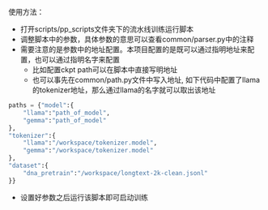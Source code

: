 使用方法：

- 打开scripts/pp_scripts文件夹下的流水线训练运行脚本
- 调整脚本中的参数，具体参数的意思可以查看common/parser.py中的注释
- 需要注意的是参数中的地址配置。本项目配置的是既可以通过指明地址来配置，也可以通过指明名字来配置
    - 比如配置ckpt path可以在脚本中直接写明地址
    - 也可以事先在common/path.py文件中写入地址, 如下代码中配置了llama的tokenizer地址，那么通过llama的名字就可以取出该地址
```python
paths = {"model":{
    "llama":"path_of_model",
    "gemma":"path_of_model"
}, 
"tokenizer":{
    "llama":"/workspace/tokenizer.model",
    "gemma":"/workspace/tokenizer.model"
},
"dataset":{
    "dna_pretrain":"/workspace/longtext-2k-clean.jsonl"
}}
```
- 设置好参数之后运行该脚本即可启动训练